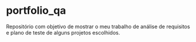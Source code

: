 # portfolio_qa
Repositório com objetivo de mostrar o meu trabalho de análise de requisitos e plano de teste de alguns projetos escolhidos.
